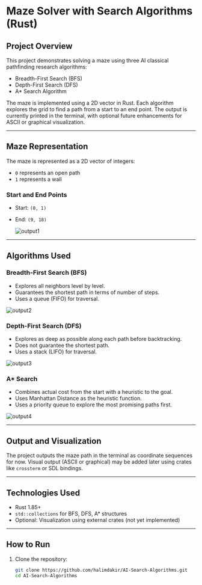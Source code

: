 # Maze Solver with Search Algorithms (Rust)

## Project Overview

This project demonstrates solving a maze using three AI classical pathfinding research algorithms:

- Breadth-First Search (BFS)
- Depth-First Search (DFS)
- A* Search Algorithm

The maze is implemented using a 2D vector in Rust. Each algorithm explores the grid to find a path from a start to an end point. The output is currently printed in the terminal, with optional future enhancements for ASCII or graphical visualization.

---
## Maze Representation

The maze is represented as a 2D vector of integers:

- `0` represents an open path
- `1` represents a wall

### Start and End Points
- Start: `(0, 1)`
- End: `(9, 18)`

  ![output1](https://github.com/user-attachments/assets/49c6b928-4e5d-4bb9-9e62-484edfd14747)


---

## Algorithms Used

### Breadth-First Search (BFS)
- Explores all neighbors level by level.
- Guarantees the shortest path in terms of number of steps.
- Uses a queue (FIFO) for traversal.

![output2](https://github.com/user-attachments/assets/7c2f4139-dbe4-415f-9b32-daac856ab753)


### Depth-First Search (DFS)
- Explores as deep as possible along each path before backtracking.
- Does not guarantee the shortest path.
- Uses a stack (LIFO) for traversal.

![output3](https://github.com/user-attachments/assets/c1bc084e-a93f-4df9-8fdd-e1ba772989c8)


### A* Search
- Combines actual cost from the start with a heuristic to the goal.
- Uses Manhattan Distance as the heuristic function.
- Uses a priority queue to explore the most promising paths first.

![output4](https://github.com/user-attachments/assets/1b4d51b6-8528-4b2a-a859-ad80f1624614)


---

## Output and Visualization

The project outputs the maze path in the terminal as coordinate sequences for now. Visual output (ASCII or graphical) may be added later using crates like `crossterm` or SDL bindings.

---

## Technologies Used

- Rust 1.85+
- `std::collections` for BFS, DFS, A* structures
- Optional: Visualization using external crates (not yet implemented)

---

## How to Run

1. Clone the repository:
   ```bash
   git clone https://github.com/halimdakir/AI-Search-Algorithms.git
   cd AI-Search-Algorithms
